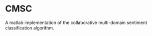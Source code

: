 # CMSC
A matlab implementation of the collaborative multi-domain sentiment classification algorithm.


